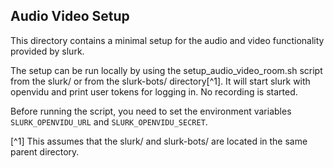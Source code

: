 ## Audio Video Setup

This directory contains a minimal setup for the audio and video functionality
provided by slurk.

The setup can be run locally by using the setup_audio_video_room.sh script
from the slurk/ or from the slurk-bots/ directory[^1]. It will start slurk
with openvidu and print user tokens for logging in. No recording is started.

Before running the script, you need to set the environment variables
`SLURK_OPENVIDU_URL` and `SLURK_OPENVIDU_SECRET`.

[^1] This assumes that the slurk/ and slurk-bots/ are located in the same parent directory.
